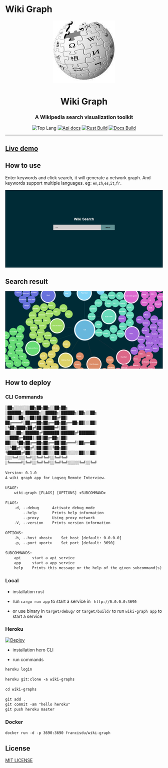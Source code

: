 # Wiki Graph

<div align="center">

![Logo](images/icon.jpg)

<h1>Wiki Graph</h1>
<h3>A Wikipedia search visualization toolkit</h3>

![Top Lang](https://img.shields.io/github/languages/top/francis-du/wiki-graph?color=%23E5531A&style=flat-square)
[![Api docs](https://img.shields.io/badge/Api-Doc-a94064?style=flat-square&color=%23E5531A)](https://wiki-graph.francis.run)
[![Rust Build](https://img.shields.io/github/workflow/status/francis-du/wiki-graph/cargo-test?label=rust%20build&style=flat-square)](https://github.com/francis-du/wiki-graph/actions?query=workflow:cargo-test)
[![Docs Build](https://img.shields.io/github/workflow/status/francis-du/wiki-graph/mdbook-deploy?label=docs%20build&style=flat-square)](https://github.com/francis-du/wiki-graph/actions?query=workflow:mdbook-deploy)
</div>

-----------------------------------------------------------------------------------------------

## [Live demo](https://wiki-graphs.herokuapp.com/)

## How to use

Enter keywords and click search, it will generate a network graph.
And keywords support multiple languages. eg: `en`,`zh`,`es`,`it`,`fr`.

[![](images/index.png)](https://wiki-graphs.herokuapp.com)

## Search result

[![](images/graph.png)](https://wiki-graphs.herokuapp.com)

## How to deploy

### CLI Commands

```shell
░██╗░░░░░░░██╗██╗██╗░░██╗██╗  ░██████╗░██████╗░░█████╗░██████╗░██╗░░██╗
░██║░░██╗░░██║██║██║░██╔╝██║  ██╔════╝░██╔══██╗██╔══██╗██╔══██╗██║░░██║
░╚██╗████╗██╔╝██║█████═╝░██║  ██║░░██╗░██████╔╝███████║██████╔╝███████║
░░████╔═████║░██║██╔═██╗░██║  ██║░░╚██╗██╔══██╗██╔══██║██╔═══╝░██╔══██║
░░╚██╔╝░╚██╔╝░██║██║░╚██╗██║  ╚██████╔╝██║░░██║██║░░██║██║░░░░░██║░░██║
░░░╚═╝░░░╚═╝░░╚═╝╚═╝░░╚═╝╚═╝  ░╚═════╝░╚═╝░░╚═╝╚═╝░░╚═╝╚═╝░░░░░╚═╝░░╚═╝

Version: 0.1.0
A wiki graph app for Logseq Remote Interview.

USAGE:
    wiki-graph [FLAGS] [OPTIONS] <SUBCOMMAND>

FLAGS:
    -d, --debug      Activate debug mode
        --help       Prints help information
        --proxy      Using proxy network
    -V, --version    Prints version information

OPTIONS:
    -h, --host <host>    Set host [default: 0.0.0.0]
    -p, --port <port>    Set port [default: 3690]

SUBCOMMANDS:
    api     start a api service
    app     start a app service
    help    Prints this message or the help of the given subcommand(s)

```

### Local

- installation rust

- run `cargo run app` to start a service in ` http://0.0.0.0:3690`

- or use binary in `target/debug/` or `target/build/` to run `wiki-graph app` to start a service

### Heroku

[![Deploy](https://www.herokucdn.com/deploy/button.png)](https://heroku.com/deploy)

- installation hero CLI

- run commands

```shell
heroku login

heroku git:clone -a wiki-graphs 

cd wiki-graphs

git add .
git commit -am "hello heroku"
git push heroku master
```

### Docker

```shell
docker run -d -p 3690:3690 francisdu/wiki-graph
```

## License

[MIT LICENSE](LICENSE)